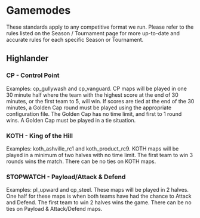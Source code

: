 # Gamemodes
These standards apply to any competitive format we run. Please refer to the rules listed on the Season / Tournament page for more up-to-date and accurate rules for each specific Season or Tournament.

## Highlander
### CP - Control Point
Examples: cp_gullywash and cp_vanguard.
CP maps will be played in one 30 minute half where the team with the highest score at the end of 30 minutes, or the first team to 5, will win. If scores are tied at the end of the 30 minutes, a Golden Cap round must be played using the appropriate configuration file. The Golden Cap has no time limit, and first to 1 round wins. A Golden Cap must be played in a tie situation.

### KOTH - King of the Hill
Examples: koth_ashville_rc1 and koth_product_rc9.
KOTH maps will be played in a minimum of two halves with no time limit. The first team to win 3 rounds wins the match. There can be no ties on KOTH maps.

### STOPWATCH - Payload/Attack & Defend
Examples: pl_upward and cp_steel.
These maps will be played in 2 halves. One half for these maps is when both teams have had the chance to Attack and Defend. The first team to win 2 halves wins the game. There can be no ties on Payload & Attack/Defend maps.